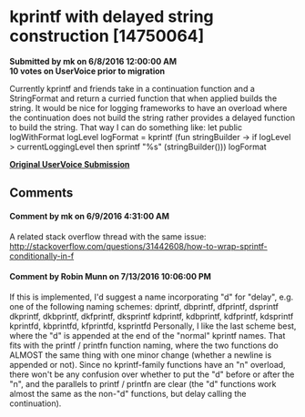# kprintf with delayed string construction [14750064] #

**Submitted by mk on 6/8/2016 12:00:00 AM**  
**10 votes on UserVoice prior to migration**  

Currently kprintf and friends take in a continuation function and a StringFormat and return a curried function that when applied builds the string.
It would be nice for logging frameworks to have an overload where the continuation does not build the string rather provides a delayed function to build the string.
That way I can do something like:
let public logWithFormat logLevel logFormat =
kprintf (fun stringBuilder -> if logLevel > currentLoggingLevel then sprintf "%s" (stringBuilder())) logFormat



**[Original UserVoice Submission](https://fslang.uservoice.com/forums/245727-f-language/suggestions/14750064)**


## Comments ##


#### Comment by mk on 6/9/2016 4:31:00 AM ####
A related stack overflow thread with the same issue: http://stackoverflow.com/questions/31442608/how-to-wrap-sprintf-conditionally-in-f


#### Comment by Robin Munn on 7/13/2016 10:06:00 PM ####
If this is implemented, I'd suggest a name incorporating "d" for "delay", e.g. one of the following naming schemes:
dprintf, dbprintf, dfprintf, dsprintf
dkprintf, dkbprintf, dkfprintf, dksprintf
kdprintf, kdbprintf, kdfprintf, kdsprintf
kprintfd, kbprintfd, kfprintfd, ksprintfd
Personally, I like the last scheme best, where the "d" is appended at the end of the "normal" kprintf names. That fits with the printf / printfn function naming, where the two functions do ALMOST the same thing with one minor change (whether a newline is appended or not). Since no kprintf-family functions have an "n" overload, there won't be any confusion over whether to put the "d" before or after the "n", and the parallels to printf / printfn are clear (the "d" functions work almost the same as the non-"d" functions, but delay calling the continuation).

